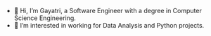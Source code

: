 - 👋 Hi, I’m Gayatri, a Software Engineer with a degree in Computer Science Engineering.
- 👀 I’m interested in working for Data Analysis and Python projects.


<!---
Gayatri3333/Gayatri3333 is a ✨ special ✨ repository because its `README.md` (this file) appears on your GitHub profile.
You can click the Preview link to take a look at your changes.
--->
